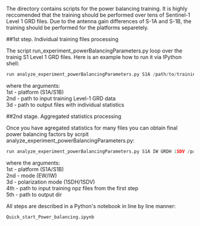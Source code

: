 The directory contains scripts for the power balancing training. It is highly reccomended that the training should be performed over tens of Sentinel-1 Level 1 GRD files. Due to the antenna gain differences of S-1A and S-1B, the training should be performed for the platforms separetely.

##1st step. Individual training files processing 

The script run_experiment_powerBalancingParameters.py loop over the trainig S1 Level 1 GRD files. Here is an example how to run it via IPython shell:

```python
run analyze_experiment_powerBalancingParameters.py S1A /path/to/training/files /out/path/npz
```
where the arguments:\
1st - platform (S1A/S1B)\
2nd - path to input training Level-1 GRD data\
3d  - path to output files with individual statistics

##2nd stage. Aggregated statistics processing

Once you have agregated statistics for many files you can obtain final power balancing factors by scrpit analyze_experiment_powerBalancingParameters.py:

```python
run analyze_experiment_powerBalancingParameters.py S1A IW GRDH 1SDV /path/to/npz/files /out/path
```
where the arguments:\
1st - platform (S1A/S1B)\
2nd - mode (EW/IW)\
3d  - polarization mode (1SDH/1SDV)\
4th - path to input training npz files from the first step\
5th - path to output dir

All steps are described in a Python's notebook in line by line manner:

```python
Quick_start_Power_balancing.ipynb
```
